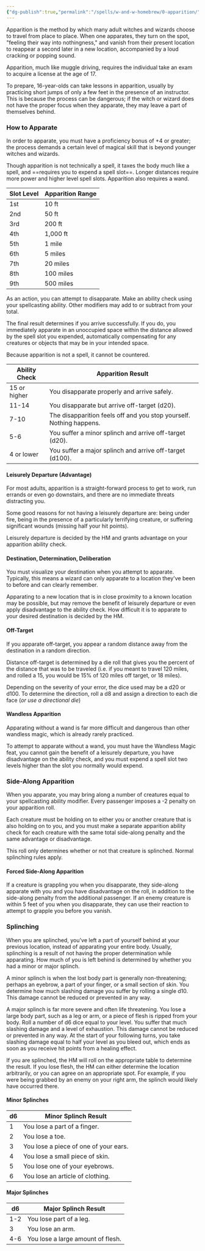 ```yaml
---
{"dg-publish":true,"permalink":"/spells/w-and-w-homebrew/0-apparition/"}
---
```


Apparition is the method by which many adult witches and wizards choose to travel from place to place. When one apparates, they turn on the spot, "feeling their way into nothingness," and vanish from their present location to reappear a second later in a new location, accompanied by a loud cracking or popping sound.

Apparition, much like muggle driving, requires the individual take an exam to acquire a license at the age of 17.

To prepare, 16-year-olds can take lessons in apparition, usually by practicing short jumps of only a few feet in the presence of an instructor. This is because the process can be dangerous; if the witch or wizard does not have the proper focus when they apparate, they may leave a part of themselves behind.

### How to Apparate

In order to apparate, you must have a proficiency bonus of +4 or greater; the process demands a certain level of magical skill that is beyond younger witches and wizards.

Though apparition is not technically a spell, it taxes the body much like a spell, and ==requires you to expend a spell slot==. Longer distances require more power and higher level spell slots. Apparition also requires a wand.

| Slot Level | Apparition Range |
|---|---|
| 1st | 10 ft |
| 2nd | 50 ft |
| 3rd | 200 ft |
| 4th | 1,000 ft |
| 5th | 1 mile |
| 6th | 5 miles |
| 7th | 20 miles |
| 8th | 100 miles |
| 9th | 500 miles |
As an action, you can attempt to disapparate. Make an ability check using your spellcasting ability. Other modifiers may add to or subtract from your total. 

The final result determines if you arrive successfully. If you do, you immediately apparate in an unoccupied space within the distance allowed by the spell slot you expended, automatically compensating for any creatures or objects that may be in your intended space. 

Because apparition is not a spell, it cannot be countered.

| Ability Check | Apparition Result                                                   |
| ------------- | ------------------------------------------------------------------- |
| 15 or higher  | You disapparate properly and arrive safely.                         |
| 11-14         | You disapparate but arrive off-target (d20).                        |
| 7-10          | The disapparition feels off and you stop yourself. Nothing happens. |
| 5-6           | You suffer a minor splinch and arrive off-target (d20).             |
| 4 or lower    | You suffer a major splinch and arrive off-target (d100).            |

#### Leisurely Departure (Advantage)
For most adults, apparition is a straight-forward process to get to work, run errands or even go downstairs, and there are no immediate threats distracting you. 

Some good reasons for not having a leisurely departure are: being under fire, being in the presence of a particularly terrifying creature, or suffering significant wounds (missing half your hit points). 

Leisurely departure is decided by the HM and grants advantage on your apparition ability check.

#### Destination, Determination, Deliberation

You must visualize your destination when you attempt to apparate. Typically, this means a wizard can only apparate to a location they've been to before and can clearly remember.

Apparating to a new location that is in close proximity to a known location may be possible, but may remove the benefit of leisurely departure or even apply disadvantage to the ability check. How difficult it is to apparate to your desired destination is decided by the HM.

#### Off-Target
If you apparate off-target, you appear a random distance away from the destination in a random direction.

Distance off-target is determined by a die roll that gives you the percent of the distance that was to be traveled (i.e. if you meant to travel 120 miles, and rolled a 15, you would be 15% of 120 miles off target, or 18 miles). 

Depending on the severity of your error, the dice used may be a d20 or d100. To determine the direction, roll a d8 and assign a direction to each die face (*or use a directional die*)

#### Wandless Apparition
Apparating without a wand is far more difficult and dangerous than other wandless magic, which is already rarely practiced. 

To attempt to apparate without a wand, you must have the Wandless Magic feat, you cannot gain the benefit of a leisurely departure, you have disadvantage on the ability check, and you must expend a spell slot two levels higher than the slot you normally would expend.

### Side-Along Apparition

When you apparate, you may bring along a number of creatures equal to your spellcasting ability modifier. Every passenger imposes a -2 penalty on your apparition roll. 

Each creature must be holding on to either you or another creature that is also holding on to you, and you must make a separate apparition ability check for each creature with the same total side-along penalty and the same advantage or disadvantage.

This roll only determines whether or not that creature is splinched. Normal splinching rules apply.

#### Forced Side-Along Apparition
If a creature is grappling you when you disapparate, they side-along apparate with you and you have disadvantage on the roll, in addition to the side-along penalty from the additional passenger. If an enemy creature is within 5 feet of you when you disapparate, they can use their reaction to attempt to grapple you before you vanish.

### Splinching

When you are splinched, you've left a part of yourself behind at your previous location, instead of apparating your entire body. Usually, splinching is a result of not having the proper determination while apparating. How much of you is left behind is determined by whether you had a minor or major splinch.

A minor splinch is when the lost body part is generally non-threatening; perhaps an eyebrow, a part of your finger, or a small section of skin. You determine how much slashing damage you suffer by rolling a single d10. This damage cannot be reduced or prevented in any way.

A major splinch is far more severe and often life threatening. You lose a large body part, such as a leg or arm, or a piece of flesh is ripped from your body. Roll a number of d6 dice equal to your level. You suffer that much slashing damage and a level of exhaustion. This damage cannot be reduced or prevented in any way. At the start of your following turns, you take slashing damage equal to half your level as you bleed out, which ends as soon as you receive hit points from a healing effect.

If you are splinched, the HM will roll on the appropriate table to determine the result. If you lose flesh, the HM can either determine the location arbitrarily, or you can agree on an appropriate spot. For example, if you were being grabbed by an enemy on your right arm, the splinch would likely have occurred there.

#### Minor Splinches

| d6  | Minor Splinch Result                  |
| --- | ------------------------------------- |
| 1   | You lose a part of a finger.          |
| 2   | You lose a toe.                       |
| 3   | You lose a piece of one of your ears. |
| 4   | You lose a small piece of skin.       |
| 5   | You lose one of your eyebrows.        |
| 6   | You lose an article of clothing.      |
#### Major Splinches
| d6 | Major Splinch Result |
|---|---|
| 1-2 | You lose part of a leg. |
| 3 | You lose an arm. |
| 4-6 | You lose a large amount of flesh. |

